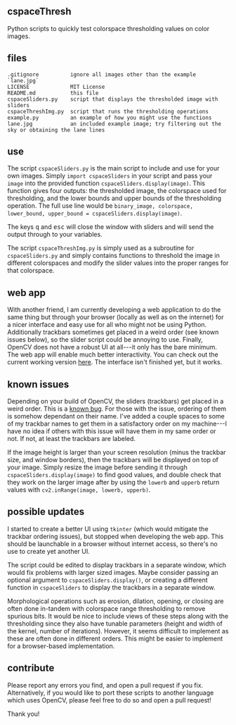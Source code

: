 ## cspaceThresh
Python scripts to quickly test colorspace thresholding values on color images.

## files
    .gitignore          ignore all images other than the example  `lane.jpg`
    LICENSE             MIT License
    README.md           this file
    cspaceSliders.py    script that displays the thresholded image with sliders
    cspaceThreshImg.py  script that runs the thresholding operations
    example.py          an example of how you might use the functions
    lane.jpg            an included example image; try filtering out the sky or obtaining the lane lines
    
## use
The script `cspaceSliders.py` is the main script to include and use for your own images. Simply `import cspaceSliders` in your script and pass your `image` into the provided function `cspaceSliders.display(image)`. This function gives four outputs: the thresholded image, the colorspace used for thresholding, and the lower bounds and upper bounds of the thresholding operation. The full use line would be `binary_image, colorspace, lower_bound, upper_bound = cspaceSliders.display(image)`.

The keys <kbd>q</kbd> and <kbd>esc</kbd> will close the window with sliders and will send the output through to your variables.

The script `cspaceThreshImg.py` is simply used as a subroutine for `cspaceSliders.py` and simply contains functions to threshold the image in different colorspaces and modify the slider values into the proper ranges for that colorspace.

## web app
With another friend, I am currently developing a web application to do the same thing but through your browser (locally as well as on the internet) for a nicer interface and easy use for all who might not be using Python. Additionally trackbars sometimes get placed in a weird order (see known issues below), so the slider script could be annoying to use. Finally, OpenCV does not have a robust UI at all---it only has the bare minimum. The web app will enable much better interactivity. You can check out the current working version [here](https://alkasm.github.io/cspaceFilter/). The interface isn't finished yet, but it works.

## known issues
Depending on your build of OpenCV, the sliders (trackbars) get placed in a weird order. This is a [known bug](https://github.com/opencv/opencv/issues/5056). For those with the issue, ordering of them is somehow dependant on their name. I've added a couple spaces to some of my trackbar names to get them in a satisfactory order on my machine---I have no idea if others with this issue will have them in my same order or not. If not, at least the trackbars are labeled.

If the image height is larger than your screen resolution (minus the trackbar size, and window borders), then the trackbars will be displayed on top of your image. Simply resize the image before sending it through `cspaceSliders.display(image)` to find good values, and double check that they work on the larger image after by using the `lowerb` and `upperb` return values with `cv2.inRange(image, lowerb, upperb)`.

## possible updates
I started to create a better UI using `tkinter` (which would mitigate the trackbar ordering issues), but stopped when developing the web app. This should be launchable in a browser without internet access, so there's no use to create yet another UI.

The script could be edited to display trackbars in a separate window, which would fix problems with larger sized images. Maybe consider passing an optional argument to `cspaceSliders.display()`, or creating a different function in `cspaceSliders` to display the trackbars in a separate window.

Morphological operations such as erosion, dilation, opening, or closing are often done in-tandem with colorspace range thresholding to remove spurious bits. It would be nice to include views of these steps along with the thresholding since they also have tunable parameters (height and width of the kernel, number of iterations). However, it seems difficult to implement as these are often done in different orders. This might be easier to implement for a browser-based implementation.

## contribute
Please report any errors you find, and open a pull request if you fix. Alternatively, if you would like to port these scripts to another language which uses OpenCV, please feel free to do so and open a pull request!

Thank you!
